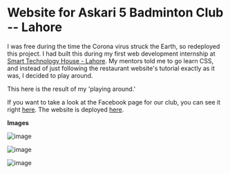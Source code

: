 # Website for Askari 5 Badminton Club -- Lahore

I was free during the time the Corona virus struck the Earth, so redeployed this project. I had built this during my first web development internship at [Smart Technology House - Lahore](https://www.linkedin.com/company/smart-technology-house). My mentors told me to go learn CSS, and instead of just following the restaurant website's tutorial exactly as it was, I decided to play around.

This here is the result of my 'playing around.'

If you want to take a look at the Facebook page for our club, you can see it right [here]([https://askari-5-badminton-club.vercel.app/](https://www.facebook.com/AskariSmashers/)).
The website is deployed [here](https://askari-5-badminton-club.vercel.app/).

**Images**

![image](https://github.com/user-attachments/assets/8361f4e6-094c-4999-833f-a84168cd60af)

![image](https://github.com/user-attachments/assets/c65e8d5d-fdb4-4bef-91be-3bcbfdcb710e)

![image](https://github.com/user-attachments/assets/98e1f4a6-5ac9-4a57-a86d-2aff3bb47cdb)
